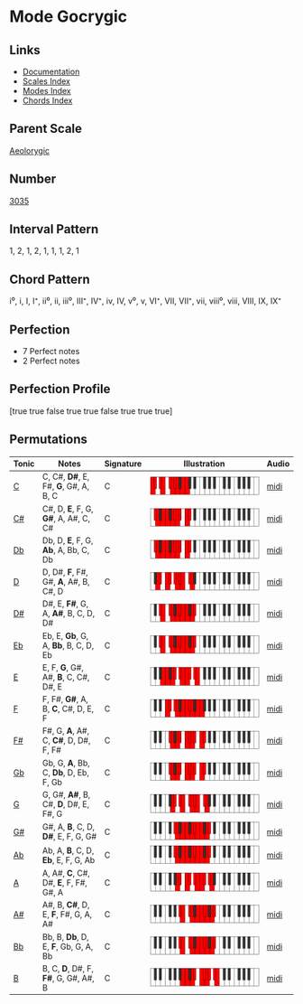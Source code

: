 # Mode Gocrygic

## Links

- [Documentation](index.md)
- [Scales Index](Scales.md)
- [Modes Index](Modes.md)
- [Chords Index](Chords.md)

## Parent Scale

[Aeolorygic](ScaleAeolorygic.md)

## Number

[3035](https://ianring.com/musictheory/scales/3035)

## Interval Pattern

1, 2, 1, 2, 1, 1, 1, 2, 1

## Chord Pattern

i⁰, i, I, I⁺, ii⁰, ii, iii⁰, III⁺, IV⁺, iv, IV, v⁰, v, VI⁺, VII, VII⁺, vii, viii⁰, viii, VIII, IX, IX⁺

## Perfection

- 7 Perfect notes
- 2 Perfect notes

## Perfection Profile

[true true false true true false true true true]

## Permutations

| Tonic | Notes | Signature | Illustration | Audio |
|-------|-------|-----------|--------------|-------|
| [C](ModeCNaturalGocrygic.md) | C, C#, **D#**, E, F#, **G**, G#, A, B, C | C | ![CNaturalGocrygic](ModeCNaturalGocrygic.png) | [midi](https://github.com/edipermadi/music/blob/main/docs/ModeCNaturalGocrygic.mid?raw=true) |
| [C#](ModeCSharpGocrygic.md) | C#, D, **E**, F, G, **G#**, A, A#, C, C# | C | ![CSharpGocrygic](ModeCSharpGocrygic.png) | [midi](https://github.com/edipermadi/music/blob/main/docs/ModeCSharpGocrygic.mid?raw=true) |
| [Db](ModeDFlatGocrygic.md) | Db, D, **E**, F, G, **Ab**, A, Bb, C, Db | C | ![DFlatGocrygic](ModeDFlatGocrygic.png) | [midi](https://github.com/edipermadi/music/blob/main/docs/ModeDFlatGocrygic.mid?raw=true) |
| [D](ModeDNaturalGocrygic.md) | D, D#, **F**, F#, G#, **A**, A#, B, C#, D | C | ![DNaturalGocrygic](ModeDNaturalGocrygic.png) | [midi](https://github.com/edipermadi/music/blob/main/docs/ModeDNaturalGocrygic.mid?raw=true) |
| [D#](ModeDSharpGocrygic.md) | D#, E, **F#**, G, A, **A#**, B, C, D, D# | C | ![DSharpGocrygic](ModeDSharpGocrygic.png) | [midi](https://github.com/edipermadi/music/blob/main/docs/ModeDSharpGocrygic.mid?raw=true) |
| [Eb](ModeEFlatGocrygic.md) | Eb, E, **Gb**, G, A, **Bb**, B, C, D, Eb | C | ![EFlatGocrygic](ModeEFlatGocrygic.png) | [midi](https://github.com/edipermadi/music/blob/main/docs/ModeEFlatGocrygic.mid?raw=true) |
| [E](ModeENaturalGocrygic.md) | E, F, **G**, G#, A#, **B**, C, C#, D#, E | C | ![ENaturalGocrygic](ModeENaturalGocrygic.png) | [midi](https://github.com/edipermadi/music/blob/main/docs/ModeENaturalGocrygic.mid?raw=true) |
| [F](ModeFNaturalGocrygic.md) | F, F#, **G#**, A, B, **C**, C#, D, E, F | C | ![FNaturalGocrygic](ModeFNaturalGocrygic.png) | [midi](https://github.com/edipermadi/music/blob/main/docs/ModeFNaturalGocrygic.mid?raw=true) |
| [F#](ModeFSharpGocrygic.md) | F#, G, **A**, A#, C, **C#**, D, D#, F, F# | C | ![FSharpGocrygic](ModeFSharpGocrygic.png) | [midi](https://github.com/edipermadi/music/blob/main/docs/ModeFSharpGocrygic.mid?raw=true) |
| [Gb](ModeGFlatGocrygic.md) | Gb, G, **A**, Bb, C, **Db**, D, Eb, F, Gb | C | ![GFlatGocrygic](ModeGFlatGocrygic.png) | [midi](https://github.com/edipermadi/music/blob/main/docs/ModeGFlatGocrygic.mid?raw=true) |
| [G](ModeGNaturalGocrygic.md) | G, G#, **A#**, B, C#, **D**, D#, E, F#, G | C | ![GNaturalGocrygic](ModeGNaturalGocrygic.png) | [midi](https://github.com/edipermadi/music/blob/main/docs/ModeGNaturalGocrygic.mid?raw=true) |
| [G#](ModeGSharpGocrygic.md) | G#, A, **B**, C, D, **D#**, E, F, G, G# | C | ![GSharpGocrygic](ModeGSharpGocrygic.png) | [midi](https://github.com/edipermadi/music/blob/main/docs/ModeGSharpGocrygic.mid?raw=true) |
| [Ab](ModeAFlatGocrygic.md) | Ab, A, **B**, C, D, **Eb**, E, F, G, Ab | C | ![AFlatGocrygic](ModeAFlatGocrygic.png) | [midi](https://github.com/edipermadi/music/blob/main/docs/ModeAFlatGocrygic.mid?raw=true) |
| [A](ModeANaturalGocrygic.md) | A, A#, **C**, C#, D#, **E**, F, F#, G#, A | C | ![ANaturalGocrygic](ModeANaturalGocrygic.png) | [midi](https://github.com/edipermadi/music/blob/main/docs/ModeANaturalGocrygic.mid?raw=true) |
| [A#](ModeASharpGocrygic.md) | A#, B, **C#**, D, E, **F**, F#, G, A, A# | C | ![ASharpGocrygic](ModeASharpGocrygic.png) | [midi](https://github.com/edipermadi/music/blob/main/docs/ModeASharpGocrygic.mid?raw=true) |
| [Bb](ModeBFlatGocrygic.md) | Bb, B, **Db**, D, E, **F**, Gb, G, A, Bb | C | ![BFlatGocrygic](ModeBFlatGocrygic.png) | [midi](https://github.com/edipermadi/music/blob/main/docs/ModeBFlatGocrygic.mid?raw=true) |
| [B](ModeBNaturalGocrygic.md) | B, C, **D**, D#, F, **F#**, G, G#, A#, B | C | ![BNaturalGocrygic](ModeBNaturalGocrygic.png) | [midi](https://github.com/edipermadi/music/blob/main/docs/ModeBNaturalGocrygic.mid?raw=true) |
